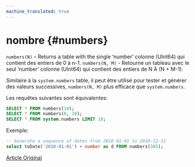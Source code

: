 ```yaml
---
machine_translated: true
---
```


# nombre {#numbers}

`numbers(N)` – Returns a table with the single ‘number’ colonne (UInt64) qui contient des entiers de 0 à n-1.
`numbers(N, M)` - Retourne un tableau avec le seul ‘number’ colonne (UInt64) qui contient des entiers de N À (N + M-1).

Similaire à la `system.numbers` table, il peut être utilisé pour tester et générer des valeurs successives, `numbers(N, M)` plus efficace que `system.numbers`.

Les requêtes suivantes sont équivalentes:

``` sql
SELECT * FROM numbers(10);
SELECT * FROM numbers(0, 10);
SELECT * FROM system.numbers LIMIT 10;
```

Exemple:

``` sql
-- Generate a sequence of dates from 2010-01-01 to 2010-12-31
select toDate('2010-01-01') + number as d FROM numbers(365);
```

[Article Original](https://clickhouse.tech/docs/en/query_language/table_functions/numbers/) <!--hide-->

